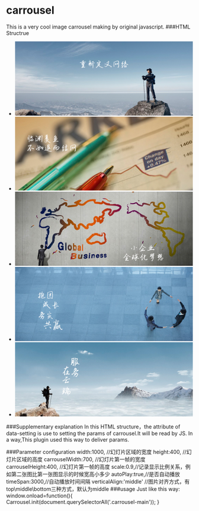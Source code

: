 # carrousel
This is a very cool image carrousel making by original javascript.
###HTML Structrue
    <div class="carrousel-main" data-setting='{"width":1000,"height":400,"carrouselWidth":700,"carrouselHeight":400,"scale":0.9,	"verticalAlign":"middle"}'>
	    	<div class="carrousel-btn carrousel-btn-pre"></div>
    		<ul class="carrousel-list">
    			<li class="carrousel-item">
    				<a href="#"><img src="img/1.jpg"></a>
        			</li>
        			<li class="carrousel-item">
		    		<a href="#"><img src="img/2.jpg"></a>
    			</li>
			    <li class="carrousel-item">
	    			<a href="#"><img src="img/3.jpg"></a>
    			</li>
    			<li class="carrousel-item">
			    	<a href="#"><img src="img/4.jpg"></a>
    			</li>
		    	<li class="carrousel-item">
    				<a href="#"><img src="img/5.jpg"></a>
    		</ul>
    		<div class="carrousel-btn carrousel-btn-next"></div>
    	</div>
###Supplementary explanation
In this HTML structure，the attribute of data-setting is use to setting the params of carrousel.It will be read by JS.
In a way,This plugin used this way to deliver params.

###Parameter configuration
    width:1000,  //幻灯片区域的宽度
    height:400,  //幻灯片区域的高度
    carrouselWidth:700, //幻灯片第一帧的宽度
    carrouselHeight:400, //幻灯片第一帧的高度
    scale:0.9,//记录显示比例关系，例如第二张图比第一张图显示的时候宽高小多少
    autoPlay:true,//是否自动播放
    timeSpan:3000,//自动播放时间间隔
    verticalAlign:'middle'  //图片对齐方式，有top\middle\bottom三种方式，默认为middle
###usage
    Just like this way:
	    window.onload=function(){
    		Carrousel.init(document.querySelectorAll('.carrousel-main'));
    	}
